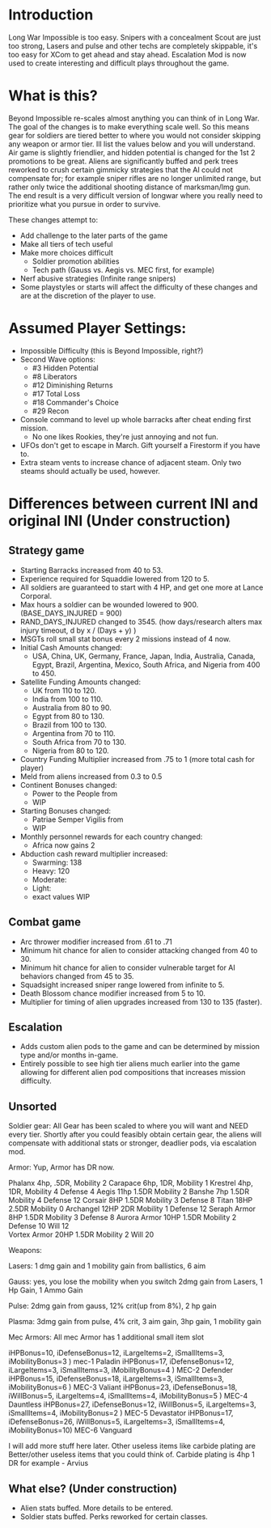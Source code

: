 # Introduction

Long War Impossible is too easy. Snipers with a concealment Scout are just too strong, Lasers and pulse and other techs are completely skippable, it's too easy for XCom to get ahead and stay ahead. Escalation Mod is now used to create interesting and difficult plays throughout the game.

# What is this?
Beyond Impossible re-scales almost anything you can think of in Long War. The goal of the changes is to make everything scale well. So this means gear for soldiers are tiered better to where you would not consider skipping any weapon or armor tier. Ill list the values below and you will understand. Air game is slightly friendlier, and hidden potential is changed for the 1st 2 promotions to be great. Aliens are significantly buffed and perk trees reworked to crush certain gimmicky strategies that the AI could not compensate for; for example sniper rifles are no longer unlimited range, but rather only twice the additional shooting distance of marksman/lmg gun. The end result is a very difficult version of longwar where you really need to prioritize what you pursue in order to survive.


These changes attempt to:
- Add challenge to the later parts of the game
- Make all tiers of tech useful
- Make more choices difficult
   - Soldier promotion abilities
   - Tech path (Gauss vs. Aegis vs. MEC first, for example)
- Nerf abusive strategies (Infinite range snipers)
- Some playstyles or starts will affect the difficulty of these changes and are at the discretion of the player to use.

# Assumed Player Settings:

- Impossible Difficulty (this is Beyond Impossible, right?)
- Second Wave options:
  - #3  Hidden Potential
  - #8  Liberators
  - #12 Diminishing Returns
  - #17 Total Loss
  - #18 Commander's Choice
  - #29 Recon
- Console command to level up whole barracks after cheat ending first mission.
  - No one likes Rookies, they're just annoying and not fun.
- UFOs don't get to escape in March. Gift yourself a Firestorm if you have to.
- Extra steam vents to increase chance of adjacent steam. Only two steams should actually be used, however.

# Differences between current INI and original INI (Under construction)

## Strategy game
- Starting Barracks increased from 40 to 53.
- Experience required for Squaddie lowered from 120 to 5.
- All soldiers are guaranteed to start with 4 HP, and get one more at Lance Corporal.
- Max hours a soldier can be wounded lowered to 900. (BASE_DAYS_INJURED = 900)
- RAND_DAYS_INJURED changed to 3545. (how days/research alters max injury timeout, d by x / (Days + y) )
- MSGTs roll small stat bonus every 2 missions instead of 4 now.
- Initial Cash Amounts changed:
  - USA, China, UK, Germany, France, Japan, India, Australia, Canada, Egypt, Brazil, Argentina, Mexico, South Africa, and Nigeria from 400 to 450.  
- Satellite Funding Amounts changed:
  - UK from 110 to 120.
  - India from 100 to 110.
  - Australia from 80 to 90.
  - Egypt from 80 to 130.
  - Brazil from 100 to 130.
  - Argentina from 70 to 110.
  - South Africa from 70 to 130.
  - Nigeria from 80 to 120.
- Country Funding Multiplier increased from .75 to 1 (more total cash for player)
- Meld from aliens increased from 0.3 to 0.5
- Continent Bonuses changed:
  - Power to the People from
  - WIP
- Starting Bonuses changed:
  - Patriae Semper Vigilis from
  - WIP
- Monthly personnel rewards for each country changed:
  - Africa now gains 2 
- Abduction cash reward multiplier increased:
  - Swarming: 138
  - Heavy: 120
  - Moderate:
  - Light:
  - exact values WIP

## Combat game

- Arc thrower modifier increased from .61 to .71
- Minimum hit chance for alien to consider attacking changed from 40 to 30.
- Minimum hit chance for alien to consider vulnerable target for AI behaviors changed from 45 to 35.
- Squadsight increased sniper range lowered from infinite to 5.
- Death Blossom chance modifier increased from 5 to 10.
- Multiplier for timing of alien upgrades increased from 130 to 135 (faster).

## Escalation
- Adds custom alien pods to the game and can be determined by mission type and/or months in-game.
- Entirely possible to see high tier aliens much earlier into the game allowing for different alien pod compositions that increases mission difficulty.

## Unsorted
Soldier gear: All Gear has been scaled to where you will want and NEED every tier. Shortly after you could feasibly obtain certain gear, the aliens will compensate with additional stats or stronger, deadlier pods, via escalation mod.

Armor:  Yup, Armor has DR now.

Phalanx   4hp, .5DR, Mobility 2
Carapace   6hp, 1DR, Mobility 1
Krestrel   4hp, 1DR, Mobility 4 Defense 4
Aegis      11hp  1.5DR Mobility 2
Banshe     7hp  1.5DR Mobility 4 Defense 12
Corsair    8HP  1.5DR  Mobility 3 Defense 8
Titan      18HP  2.5DR  Mobility 0
Archangel  12HP  2DR   Mobility 1 Defense 12
Seraph Armor  8HP   1.5DR  Mobility 3 Defense 8
Aurora Armor  10HP  1.5DR  Mobility 2 Defense 10   Will 12   
Vortex Armor 20HP   1.5DR  Mobility 2 Will 20         

Weapons:

Lasers:
1 dmg gain and 1 mobility gain from ballistics, 6 aim

Gauss: yes, you lose the mobility when you switch
2dmg gain from Lasers, 1 Hp Gain, 1 Ammo Gain

Pulse: 
2dmg gain from gauss, 12% crit(up from 8%), 2 hp gain

Plasma:
3dmg gain from pulse, 4% crit, 3 aim gain, 3hp gain, 1 mobility gain



Mec Armors: All mec Armor has 1 additional small item slot

iHPBonus=10,  iDefenseBonus=12, iLargeItems=2, iSmallItems=3, iMobilityBonus=3 ) mec-1 Paladin
iHPBonus=17, iDefenseBonus=12,   iLargeItems=3, iSmallItems=3, iMobilityBonus=4 ) MEC-2 Defender
iHPBonus=15, iDefenseBonus=18,  iLargeItems=3, iSmallItems=3, iMobilityBonus=6 ) MEC-3 Valiant
iHPBonus=23, iDefenseBonus=18,  iWillBonus=5,  iLargeItems=4, iSmallItems=4, iMobilityBonus=5 ) MEC-4 Dauntless
iHPBonus=27, iDefenseBonus=12,  iWillBonus=5,  iLargeItems=3, iSmallItems=4, iMobilityBonus=2 ) MEC-5 Devastator
iHPBonus=17, iDefenseBonus=26,  iWillBonus=5,  iLargeItems=3, iSmallItems=4, iMobilityBonus=10) MEC-6 Vanguard

I will add more stuff here later. Other useless items like carbide plating are Better/other useless items that you could think of.
Carbide plating is 4hp 1 DR for example - Arvius


## What else? (Under construction)
- Alien stats buffed. More details to be entered.
- Soldier stats buffed. Perks reworked for certain classes.


